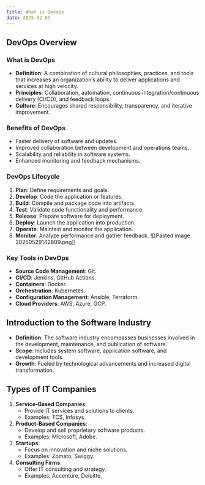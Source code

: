 ```yaml
---
Title: What is Devops
date: 2025-02-05
---
```

## DevOps Overview

### What is DevOps

- **Definition**: A combination of cultural philosophies, practices, and tools that increases an organization’s ability to deliver applications and services at high velocity.
- **Principles**: Collaboration, automation, continuous integration/continuous delivery (CI/CD), and feedback loops.
- **Culture**: Encourages shared responsibility, transparency, and iterative improvement.

### Benefits of DevOps

- Faster delivery of software and updates.
- Improved collaboration between development and operations teams.
- Scalability and reliability in software systems.
- Enhanced monitoring and feedback mechanisms.

### DevOps Lifecycle

1. **Plan**: Define requirements and goals.
2. **Develop**: Code the application or features.
3. **Build**: Compile and package code into artifacts.
4. **Test**: Validate code functionality and performance.
5. **Release**: Prepare software for deployment.
6. **Deploy**: Launch the application into production.
7. **Operate**: Maintain and monitor the application.
8. **Monitor**: Analyze performance and gather feedback.
![[Pasted image 20250529142809.png]]

### Key Tools in DevOps

- **Source Code Management**: Git.
- **CI/CD**: Jenkins, GitHub Actions.
- **Containers**: Docker.
- **Orchestration**: Kubernetes.
- **Configuration Management**: Ansible, Terraform.
- **Cloud Providers**: AWS, Azure, GCP.
## Introduction to the Software Industry

- **Definition**: The software industry encompasses businesses involved in the development, maintenance, and publication of software.
- **Scope**: Includes system software, application software, and development tools.
- **Growth**: Fueled by technological advancements and increased digital transformation.

## Types of IT Companies

1. **Service-Based Companies**:
    - Provide IT services and solutions to clients.
    - Examples: TCS, Infosys.
2. **Product-Based Companies**:
    - Develop and sell proprietary software products.
    - Examples: Microsoft, Adobe.
3. **Startups**:
    - Focus on innovation and niche solutions.
    - Examples: Zomato, Swiggy.
4. **Consulting Firms**:
    - Offer IT consulting and strategy.
    - Examples: Accenture, Deloitte.




